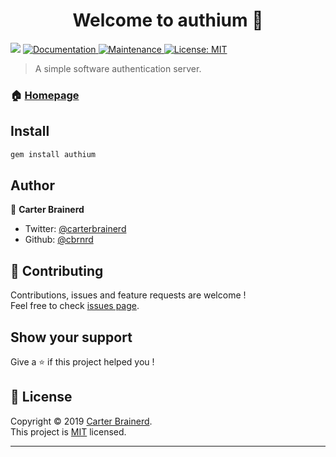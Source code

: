 <h1 align="center">Welcome to authium 👋</h1>
<p>
  <img src="https://img.shields.io/badge/version-0.1.0-blue.svg?cacheSeconds=2592000" />
  <a href="https://github.com/cbrnrd/authium#readme">
    <img alt="Documentation" src="https://img.shields.io/badge/documentation-yes-brightgreen.svg" target="_blank" />
  </a>
  <a href="https://github.com/cbrnrd/authium/graphs/commit-activity">
    <img alt="Maintenance" src="https://img.shields.io/badge/Maintained%3F-yes-green.svg" target="_blank" />
  </a>
  <a href="https://github.com/cbrnrd/authium/blob/master/LICENSE">
    <img alt="License: MIT" src="https://img.shields.io/badge/License-MIT-yellow.svg" target="_blank" />
  </a>
</p>

> A simple software authentication server.

### 🏠 [Homepage](https://github.com/cbrnrd/authium)

## Install

```sh
gem install authium
```

## Author

👤 **Carter Brainerd**

* Twitter: [@carterbrainerd](https://twitter.com/@carterbrainerd)
* Github: [@cbrnrd](https://github.com/cbrnrd)

## 🤝 Contributing

Contributions, issues and feature requests are welcome !<br />Feel free to check [issues page](https://github.com/cbrnrd/authium/issues).

## Show your support

Give a ⭐️ if this project helped you !

## 📝 License

Copyright © 2019 [Carter Brainerd](https://github.com/cbrnrd).<br />
This project is [MIT](https://github.com/cbrnrd/authium/blob/master/LICENSE) licensed.

***
